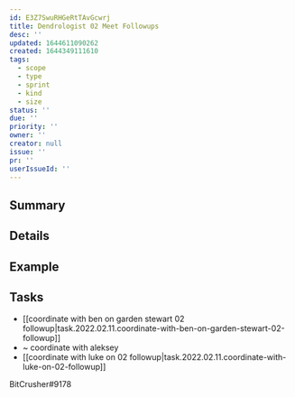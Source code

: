 ```yaml
---
id: E3Z7SwuRHGeRtTAvGcwrj
title: Dendrologist 02 Meet Followups
desc: ''
updated: 1644611090262
created: 1644349111610
tags:
  - scope
  - type
  - sprint
  - kind
  - size
status: ''
due: ''
priority: ''
owner: ''
creator: null
issue: ''
pr: ''
userIssueId: ''
---
```


## Summary

## Details

## Example

## Tasks
- [[coordinate with ben on garden stewart 02 followup|task.2022.02.11.coordinate-with-ben-on-garden-stewart-02-followup]]
- ~ coordinate with aleksey
- [[coordinate with luke on 02 followup|task.2022.02.11.coordinate-with-luke-on-02-followup]]



BitCrusher#9178